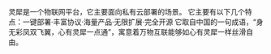 灵犀是一个物联网平台，它主要面向私有云部署的场景。
它主要有以下几个特点：一键部署·丰富协议·海量产品·无限扩展·完全开源
它取自中国的一句成语，“身无彩凤双飞翼，心有灵犀一点通”，寓意着万物互联能够如心有灵犀一样丝滑自由。

